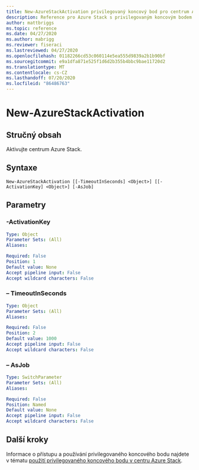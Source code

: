 ```yaml
---
title: New-AzureStackActivation privilegovaný koncový bod pro centrum Azure Stack
description: Reference pro Azure Stack s privilegovaným koncovým bodem PowerShellu – New-AzureStackActivation
author: mattbriggs
ms.topic: reference
ms.date: 04/27/2020
ms.author: mabrigg
ms.reviewer: fiseraci
ms.lastreviewed: 04/27/2020
ms.openlocfilehash: 01182266cd53c060114e5ea555d9839a2b1b90bf
ms.sourcegitcommit: e9a1dfa871e525f1d6d2b355b4bbc9bae11720d2
ms.translationtype: MT
ms.contentlocale: cs-CZ
ms.lasthandoff: 07/20/2020
ms.locfileid: "86486763"
---
```

# <a name="new-azurestackactivation"></a>New-AzureStackActivation

## <a name="synopsis"></a>Stručný obsah
Aktivujte centrum Azure Stack.

## <a name="syntax"></a>Syntaxe

```
New-AzureStackActivation [[-TimeoutInSeconds] <Object>] [[-ActivationKey] <Object>] [-AsJob]
```

## <a name="parameters"></a>Parametry

### <a name="-activationkey"></a>-ActivationKey
 

```yaml
Type: Object
Parameter Sets: (All)
Aliases:

Required: False
Position: 1
Default value: None
Accept pipeline input: False
Accept wildcard characters: False
```

### <a name="-timeoutinseconds"></a>– TimeoutInSeconds
 

```yaml
Type: Object
Parameter Sets: (All)
Aliases:

Required: False
Position: 2
Default value: 1000
Accept pipeline input: False
Accept wildcard characters: False
```

### <a name="-asjob"></a>– AsJob


```yaml
Type: SwitchParameter
Parameter Sets: (All)
Aliases:

Required: False
Position: Named
Default value: None
Accept pipeline input: False
Accept wildcard characters: False
```

## <a name="next-steps"></a>Další kroky

Informace o přístupu a používání privilegovaného koncového bodu najdete v tématu [použití privilegovaného koncového bodu v centru Azure Stack](../../operator/azure-stack-privileged-endpoint.md).
